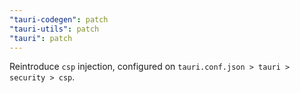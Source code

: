 ```yaml
---
"tauri-codegen": patch
"tauri-utils": patch
"tauri": patch
---
```


Reintroduce `csp` injection, configured on `tauri.conf.json > tauri > security > csp`.
